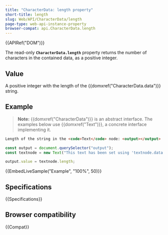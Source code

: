 ```yaml
---
title: "CharacterData: length property"
short-title: length
slug: Web/API/CharacterData/length
page-type: web-api-instance-property
browser-compat: api.CharacterData.length
---
```


{{APIRef("DOM")}}

The read-only **`CharacterData.length`** property
returns the number of characters in the contained data, as a positive integer.

## Value

A positive integer with the length of the {{domxref("CharacterData.data")}} string.

## Example

> **Note:** {{domxref("CharacterData")}} is an abstract interface.
> The examples below use {{domxref("Text")}}, a concrete interface implementing it.

```html
Length of the string in the <code>Text</code> node: <output></output>
```

```js
const output = document.querySelector("output");
const textnode = new Text("This text has been set using 'textnode.data'.");

output.value = textnode.length;
```

{{EmbedLiveSample("Example", "100%", 50)}}

## Specifications

{{Specifications}}

## Browser compatibility

{{Compat}}
